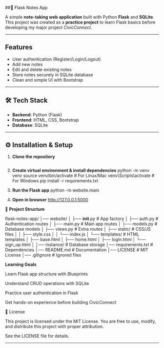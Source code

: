 ##📝 Flask Notes App

A simple **note-taking web application** built with Python **Flask** and **SQLite**.  
This project was created as a **practice project** to learn Flask basics before developing my major project *CivicConnect*.  

---

## Features
- User authentication (Register/Login/Logout)
- Add new notes
- Edit and delete existing notes
- Store notes securely in SQLite database
- Clean and simple UI with Bootstrap

---

## 🛠 Tech Stack
- **Backend**: Python (Flask)  
- **Frontend**: HTML, CSS, Bootstrap  
- **Database**: SQLite  

---

## ⚙️ Installation & Setup

1. **Clone the repository**
   ```bash
   
2. **Create virtual environment & install dependencies**
    python -m venv venv
source venv/bin/activate   # For Linux/Mac
venv\Scripts\activate      # For Windows
pip install -r requirements.txt

3. **Run the Flask app**
   python -m website.main

4. **Open in browser**
   http://127.0.0.1:5000

📂 **Project Structure**

flask-notes-app/
│── website/
│   ├── __init__.py        # App factory
│   ├── auth.py            # Authentication routes
│   ├── main.py            # Main app routes
│   ├── models.py          # Database models
│   ├── views.py           # Extra routes
│   ├── static/            # CSS/JS files
│   │   ├── style.css
│   │   └── index.js
│   └── templates/         # HTML templates
│       ├── base.html
│       ├── home.html
│       ├── login.html
│       └── sign_up.html
│
│── instance/              # Database storage
│── requirements.txt       # Dependencies
│── README.md              # Documentation
│── LICENSE                # MIT License
│── .gitignore             # Ignored files

**Learning Goals**

Learn Flask app structure with Blueprints

Understand CRUD operations with SQLite

Practice user authentication in Flask

Get hands-on experience before building CivicConnect

📜 License

This project is licensed under the MIT License.
You are free to use, modify, and distribute this project with proper attribution.

See the LICENSE
 file for details.

 
---


